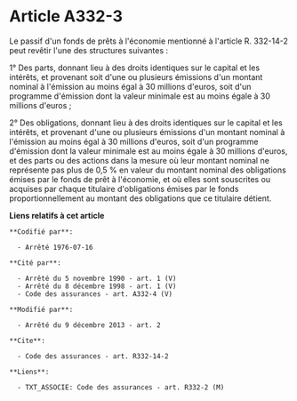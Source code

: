 # Article A332-3

Le passif d'un fonds de prêts à l'économie mentionné à l'article R. 332-14-2 peut revêtir l'une des structures suivantes : 

1° Des parts, donnant lieu à des droits identiques sur le capital et les intérêts, et provenant soit d'une ou plusieurs
émissions d'un montant nominal à l'émission au moins égal à 30 millions d'euros, soit d'un programme d'émission dont la
valeur minimale est au moins égale à 30 millions d'euros ; 

2° Des obligations, donnant lieu à des droits identiques sur le capital et les intérêts, et provenant d'une ou plusieurs
émissions d'un montant nominal à l'émission au moins égal à 30 millions d'euros, soit d'un programme d'émission dont la
valeur minimale est au moins égale à 30 millions d'euros, et des parts ou des actions dans la mesure où leur montant nominal
ne représente pas plus de 0,5 % en valeur du montant nominal des obligations émises par le fonds de prêt à l'économie, et où
elles sont souscrites ou acquises par chaque titulaire d'obligations émises par le fonds proportionnellement au montant des
obligations que ce titulaire détient.

**Liens relatifs à cet article**

	**Codifié par**:

	  - Arrêté 1976-07-16

	**Cité par**:

	  - Arrêté du 5 novembre 1990 - art. 1 (V)
	  - Arrêté du 8 décembre 1998 - art. 1 (V)
	  - Code des assurances - art. A332-4 (V)

	**Modifié par**:

	  - Arrêté du 9 décembre 2013 - art. 2

	**Cite**:

	  - Code des assurances - art. R332-14-2

	**Liens**:

	  - TXT_ASSOCIE: Code des assurances - art. R332-2 (M)
